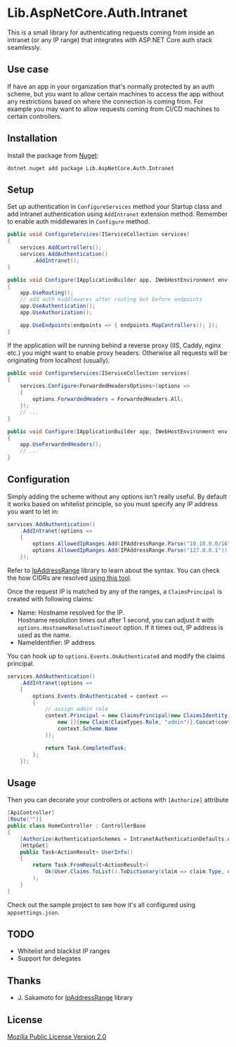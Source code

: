 # Lib.AspNetCore.Auth.Intranet

This is a small library for authenticating requests coming from inside an intranet (or any IP range) that integrates
with ASP.NET Core auth stack seamlessly.

## Use case

If have an app in your organization that's normally protected by an auth scheme, but you want to allow certain machines
to access the app without any restrictions based on where the connection is coming from. For example you may want to
allow requests coming from CI/CD machines to certain controllers.

## Installation

Install the package from [Nuget](https://www.nuget.org/packages/Lib.AspNetCore.Auth.Intranet):

```
dotnet nuget add package Lib.AspNetCore.Auth.Intranet
``` 

## Setup

Set up authentication in `ConfigureServices` method your Startup class and add intranet authentication
using `AddIntranet` extension method. Remember to enable auth middlewares in `Configure` method.

```c#
public void ConfigureServices(IServiceCollection services)
{
    services.AddControllers();    
    services.AddAuthentication()
        .AddIntranet();
}

public void Configure(IApplicationBuilder app, IWebHostEnvironment env)
{
    app.UseRouting();
    // add auth middlewares after routing but before endpoints
    app.UseAuthentication();
    app.UseAuthorization();

    app.UseEndpoints(endpoints => { endpoints.MapControllers(); });
}
```

If the application will be running behind a reverse proxy (IIS, Caddy, nginx etc.) you might want to enable proxy
headers. Otherwise all requests will be originating from localhost (usually).

```c#
public void ConfigureServices(IServiceCollection services)
{
    services.Configure<ForwardedHeadersOptions>(options =>
    {
        options.ForwardedHeaders = ForwardedHeaders.All;
    });
    // ...
}

public void Configure(IApplicationBuilder app, IWebHostEnvironment env)
{
    app.UseForwardedHeaders();
    // ...
}
```

## Configuration

Simply adding the scheme without any options isn't really useful. By default it works based on whitelist principle, so
you must specify any IP address you want to let in:

```c#
services.AddAuthentication()
    .AddIntranet(options =>
    {
        options.AllowedIpRanges.Add(IPAddressRange.Parse("10.10.0.0/16"));
        options.AllowedIpRanges.Add(IPAddressRange.Parse("127.0.0.1"));
    });
```

Refer to [IpAddressRange](https://github.com/jsakamoto/ipaddressrange) library to learn about the syntax. 
You can check the how CIDRs are resolved [using this tool](https://www.ipaddressguide.com/cidr).

Once the request IP is matched by any of the ranges, a `ClaimsPrincipal` is created with following claims:

- Name: Hostname resolved for the IP.  
  Hostname resolution times out after 1 second, you can adjust it with `options.HostnameResolutionTimeout` option.
  If it times out, IP address is used as the name.
- NameIdentifier: IP address

You can hook up to `options.Events.OnAuthenticated` and modify the claims principal.

```c#
services.AddAuthentication()
    .AddIntranet(options =>
    {
        options.Events.OnAuthenticated = context =>
        {
            // assign admin role
            context.Principal = new ClaimsPrincipal(new ClaimsIdentity(
                new []{new Claim(ClaimTypes.Role, "admin")}.Concat(context.Principal.Claims), 
                context.Scheme.Name
            ));

            return Task.CompletedTask;
        };
    });
```

## Usage

Then you can decorate your controllers or actions with `[Authorize]` attribute

```c#
[ApiController]
[Route("")]
public class HomeController : ControllerBase
{
    [Authorize(AuthenticationSchemes = IntranetAuthenticationDefaults.AuthenticationScheme)]
    [HttpGet]
    public Task<ActionResult> UserInfo()
    {
        return Task.FromResult<ActionResult>(
            Ok(User.Claims.ToList().ToDictionary(claim => claim.Type, claim => claim.Value))
        );
    }
}
```

Check out the sample project to see how it's all configured using `appsettings.json`.

## TODO

- Whitelist and blacklist IP ranges
- Support for delegates

## Thanks

- J. Sakamoto for [IpAddressRange](https://github.com/jsakamoto/ipaddressrange) library

## License

[Mozilla Public License Version 2.0](https://github.com/abdusco/Lib.AspNetCore.Auth.Intranet/blob/master/LICENSE.txt)